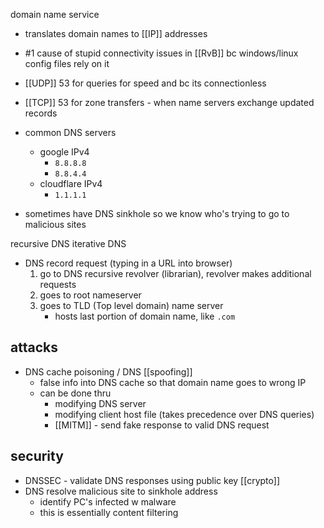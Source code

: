domain name service

- translates domain names to [[IP]] addresses
- #1 cause of stupid connectivity issues in [[RvB]] bc windows/linux config files rely on it

- [[UDP]] 53 for queries for speed and bc its connectionless
- [[TCP]] 53 for zone transfers - when name servers exchange updated records 

- common DNS servers
	- google IPv4
		- `8.8.8.8`
		- `8.8.4.4`
	- cloudflare IPv4
		- `1.1.1.1`
- sometimes have DNS sinkhole so we know who's trying to go to malicious sites

recursive DNS
iterative DNS

- DNS record request (typing in a URL into browser)
	1. go to DNS recursive revolver (librarian), revolver makes additional requests
	2. goes to root nameserver
	3. goes to TLD (Top level domain) name server
		- hosts last portion of domain name, like `.com`

## attacks
- DNS cache poisoning / DNS [[spoofing]]
	- false info into DNS cache so that domain name goes to wrong IP
	- can be done thru
		- modifying DNS server
		- modifying client host file (takes precedence over DNS queries)
		- [[MITM]] - send fake response to valid DNS request

## security
- DNSSEC - validate DNS responses using public key [[crypto]]
- DNS resolve malicious site to sinkhole address
	- identify PC's infected w malware
	- this is essentially content filtering


